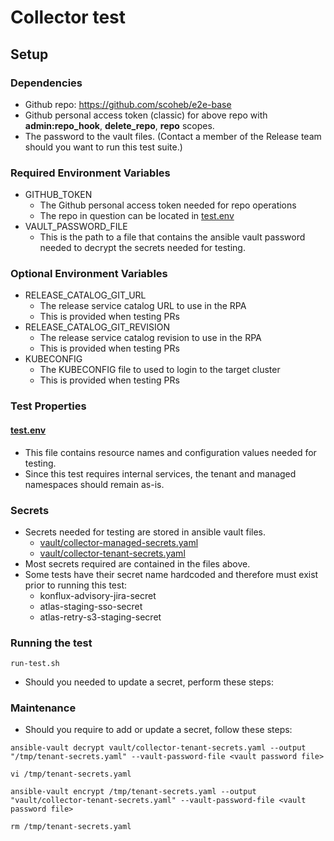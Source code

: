 # Collector test
## Setup
### Dependencies
* Github repo: https://github.com/scoheb/e2e-base
* Github personal access token (classic) for above repo with **admin:repo_hook**, **delete_repo**, **repo** scopes.
* The password to the vault files. (Contact a member of the Release team should you want to run this
  test suite.)
### Required Environment Variables
- GITHUB_TOKEN
  - The Github personal access token needed for repo operations
  - The repo in question can be located in [test.env](test.env)
- VAULT_PASSWORD_FILE
  - This is the path to a file that contains the ansible vault
    password needed to decrypt the secrets needed for testing.
### Optional Environment Variables
- RELEASE_CATALOG_GIT_URL
  - The release service catalog URL to use in the RPA
  - This is provided when testing PRs
- RELEASE_CATALOG_GIT_REVISION
  - The release service catalog revision to use in the RPA
  - This is provided when testing PRs
- KUBECONFIG
  - The KUBECONFIG file to used to login to the target cluster
  - This is provided when testing PRs 
### Test Properties
#### [test.env](test.env)
- This file contains resource names and configuration values needed for testing.
- Since this test requires internal services, the tenant and managed namespaces
  should remain as-is.
### Secrets
- Secrets needed for testing are stored in ansible vault files.
  - [vault/collector-managed-secrets.yaml](vault/collector-managed-secrets.yaml)
  - [vault/collector-tenant-secrets.yaml](vault/collector-tenant-secrets.yaml)
- Most secrets required are contained in the files above.
- Some tests have their secret name hardcoded and therefore must exist prior to running this test:
  - konflux-advisory-jira-secret
  - atlas-staging-sso-secret
  - atlas-retry-s3-staging-secret
### Running the test

```shell
run-test.sh
```
- Should you needed to update a secret, perform these steps:

### Maintenance
- Should you require to add or update a secret, follow these steps:
```shell
ansible-vault decrypt vault/collector-tenant-secrets.yaml --output "/tmp/tenant-secrets.yaml" --vault-password-file <vault password file>
```

```shell
vi /tmp/tenant-secrets.yaml
```

```shell
ansible-vault encrypt /tmp/tenant-secrets.yaml --output "vault/collector-tenant-secrets.yaml" --vault-password-file <vault password file>
```

```shell
rm /tmp/tenant-secrets.yaml
```
